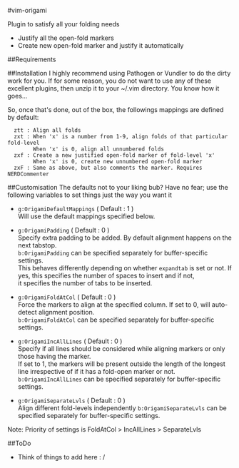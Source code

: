 #vim-origami

Plugin to satisfy all your folding needs
 * Justify all the open-fold markers
 * Create new open-fold marker and justify it automatically


##Requirements


##Installation
I highly recommend using Pathogen or Vundler to do the dirty work for you.
If for some reason, you do not want to use any of these excellent plugins, 
then unzip it to your ~/.vim directory. You know how it goes...  
  
So, once that's done, out of the box, the followings mappings are defined by default:  

````
  ztt : Align all folds  
  zxt : When 'x' is a number from 1-9, align folds of that particular fold-level  
        When 'x' is 0, align all unnumbered folds  
  zxf : Create a new justified open-fold marker of fold-level 'x'  
        When 'x' is 0, create new unnumbered open-fold marker  
  zxF : Same as above, but also comments the marker. Requires NERDCommenter  
````


##Customisation
The defaults not to your liking bub? Have no fear; use the following variables to set things just the way you want it  

* `g:OrigamiDefaultMappings` ( Default : 1 )  
  Will use the default mappings specified below.  

* `g:OrigamiPadding` ( Default : 0 )  
  Specify extra padding to be added. By default alignment happens on the next tabstop.  
  `b:OrigamiPadding` can be specified separately for buffer-specific settings.  
  This behaves differently depending on whether `expandtab` is set or not. If yes, this specifies the number of spaces to insert and if not,  
  it specifies the number of tabs to be inserted.

* `g:OrigamiFoldAtCol` ( Default : 0 )  
  Force the markers to align at the specified column. If set to 0, will auto-detect alignment position.  
  `b:OrigamiFoldAtCol` can be specified separately for buffer-specific settings.  

* `g:OrigamiIncAllLines` ( Default : 0 )  
  Specify if all lines should be considered while aligning markers or only those having the marker.  
  If set to 1, the markers will be present outside the length of the longest line irrespective of if it has a fold-open marker or not.
  `b:OrigamiIncAllLines` can be specified separately for buffer-specific settings.  

* `g:OrigamiSeparateLvls` ( Default : 0 )  
  Align different fold-levels independently
  `b:OrigamiSeparateLvls` can be specified separately for buffer-specific settings.  
  
Note: Priority of settings is FoldAtCol > IncAllLines > SeparateLvls


##ToDo
 * Think of things to add here : /
